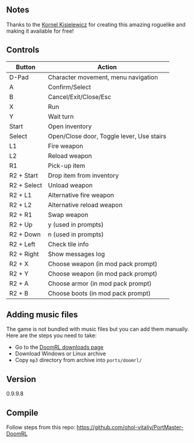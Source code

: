 ## Notes
Thanks to the [Kornel Kisielewicz](https://github.com/epyon) for creating this amazing roguelike and making it available for free!

## Controls
| Button | Action |
|--|--| 
| D-Pad | Character movement, menu navigation |
| A | Confirm/Select |
| B | Cancel/Exit/Close/Esc |
| X | Run |
| Y | Wait turn |
| Start | Open inventory |
| Select | Open/Close door, Toggle lever, Use stairs |
| L1 | Fire weapon |
| L2 | Reload weapon |
| R1 | Pick-up item |
| R2 + Start | Drop item from inventory |
| R2 + Select | Unload weapon |
| R2 + L1 | Alternative fire weapon |
| R2 + L2 | Alternative reload weapon |
| R2 + R1 | Swap weapon |
| R2 + Up | y (used in prompts) |
| R2 + Down | n (used in prompts) |
| R2 + Left | Check tile info |
| R2 + Right | Show messages log |
| R2 + X | Choose weapon (in mod pack prompt) |
| R2 + Y | Choose weapon (in mod pack prompt) |
| R2 + A | Choose armor (in mod pack prompt) |
| R2 + B | Choose boots (in mod pack prompt) |

## Adding music files
The game is not bundled with music files but you can add them manually.
Here are the steps you need to take:
- Go to the [DoomRL downloads page](https://drl.chaosforge.org/downloads)
- Download Windows or Linux archive 
- Copy `mp3` directory from archive into `ports/doomrl/`

## Version
0.9.9.8

## Compile
Follow steps from this repo:
https://github.com/ohol-vitaliy/PortMaster-DoomRL

